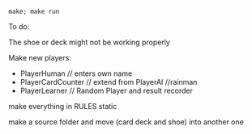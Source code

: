 ```
make; make run
```


To do:

The shoe or deck might not be working properly

Make new players:
- PlayerHuman // enters own name
- PlayerCardCounter // extend from PlayerAI //rainman
- PlayerLearner // Random Player and result recorder

make everything in RULES static

make a source folder and move (card deck and shoe) into another one